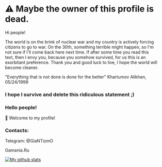 # ⚠️ Maybe the owner of this profile is dead.

Hi people! 

The world is on the brink of nuclear war and my country is actively forcing citizens to go to war. On the 30th, something terrible might happen, so I'm not sure if I'll come back here next time. If after some time you read this text, then I envy you, because you somehow survived, for us this is an exorbitant preference. Thank you and good luck to live, 
I hope the world will become cleaner.

"Everything that is not done is done for the better"
 Khartumov Alikhan, 05/24/1999
 
### I hope I survive and delete this ridiculous statement ;)


### Hello people!
🔭 Welcome to my profile!
### Contacts:
Telegram: @GiaNTizmO

Gamania.Ru

[![My github stats](https://github-readme-stats.vercel.app/api?username=GiaNTizmO&count_private=true&bg_color=fff&text_color=0A2540&title_color=635BFF&hide=stars&custom_title=GitHub%20Stats)](https://github.com/naveed-ahmad)

<!--
**GiaNTizmO/GiaNTizmO** is a ✨ _special_ ✨ repository because its `README.md` (this file) appears on your GitHub profile.

Here are some ideas to get you started:

- 🔭 I’m currently working on ...
- 🌱 I’m currently learning ...
- 👯 I’m looking to collaborate on ...
- 🤔 I’m looking for help with ...
- 💬 Ask me about ...
- 📫 How to reach me: ...
- 😄 Pronouns: ...
- ⚡ Fun fact: ...
-->
